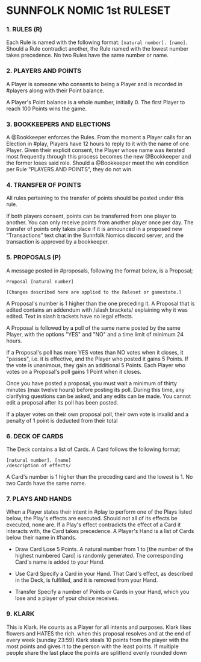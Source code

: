 # SUNNFOLK NOMIC 1st RULESET 


### 1. RULES (R)

Each Rule is named with the following format: `[natural number]. [name]`. 
Should a Rule contradict another, the Rule named with the lowest number takes precedence. 
No two Rules have the same number or name. 


### 2. PLAYERS AND POINTS

A Player is someone who consents to being a Player and is recorded in #players along with their Point balance. 

A Player's Point balance is a whole number, initially 0. 
The first Player to reach 100 Points wins the game. 


### 3. BOOKKEEPERS AND ELECTIONS 

A @Bookkeeper enforces the Rules. 
From the moment a Player calls for an Election in #play, Players have 12 hours to reply to it with the name of one Player. 
Given their explicit consent, the Player whose name was iterated most frequently through this process becomes the new @Bookkeeper and the former loses said role. 
Should a @Bookkeeper meet the win condition per Rule "PLAYERS AND POINTS", they do not win. 


### 4. TRANSFER OF POINTS 

All rules pertaining to the transfer of points should be posted under this rule.

If both players consent, points can be transferred from one player to another. 
You can only receive points from another player once per day. 
The transfer of points only takes place if it is announced in a proposed new “Transactions” text chat in the Sunnfolk Nomics discord server, and the transaction is approved by a bookkeeper. 


### 5. PROPOSALS (P)

A message posted in #proposals, following the format below, is a Proposal; 
``` 
Proposal [natural number]

[Changes described here are applied to the Ruleset or gamestate.]
``` 
A Proposal's number is 1 higher than the one preceding it. 
A Proposal that is edited contains an addendum with /slash brackets/ explaining why it was edited. 
Text in slash brackets have no legal effects.

A Proposal is followed by a poll of the same name posted by the same Player, with the options "YES" and "NO" and a time limit of minimum 24 hours. 

If a Proposal's poll has more YES votes than NO votes when it closes, it "passes", i.e. it is effective, and the Player who posted it gains 5 Points. 
If the vote is unanimous, they gain an additional 5 Points. Each Player who votes on a Proposal's poll gains 1 Point when it closes. 

Once you have posted a proposal, you must wait a minimum of thirty minutes (max twelve hours) before posting its poll. During this time, any clarifying questions can be asked, and any edits can be made. 
You cannot edit a proposal after its poll has been posted.

If a player votes on their own proposal poll, their own vote is invalid and a penalty of 1 point is deducted from their total


### 6. DECK OF CARDS 

The Deck contains a list of Cards. 
A Card follows the following format: 
```
[natural number]. [name]
/description of effects/
```
 
A Card's number is 1 higher than the preceding card and the lowest is 1. 
No two Cards have the same name. 


### 7. PLAYS AND HANDS

When a Player states their intent in #play to perform one of the Plays listed below, the Play's effects are executed. 
Should not all of its effects be executed, none are. 
If a Play's effect contradicts the effect of a Card it interacts with, the Card takes precedence. 
A Player's Hand is a list of Cards below their name in #hands. 

- Draw Card
Lose 5 Points. 
A natural number from 1 to [the number of the highest numbered Card] is randomly generated. 
The corresponding Card's name is added to your Hand. 

- Use Card
Specify a Card in your Hand. 
That Card's effect, as described in the Deck, is fulfilled, and it is removed from your Hand. 

- Transfer
Specify a number of Points or Cards in your Hand, which you lose and a player of your choice receives.


### 9. KLARK 

This is Klark. 
He counts as a Player for all intents and purposes. 
Klark likes flowers and HATES the rich. 
when this proposal resolves and at the end of every week (sunday 23:59) Klark steals 10 points from the player with the most points and gives it to the person with the least points. 
If multiple people share the last place the points are splittend evenly rounded down
